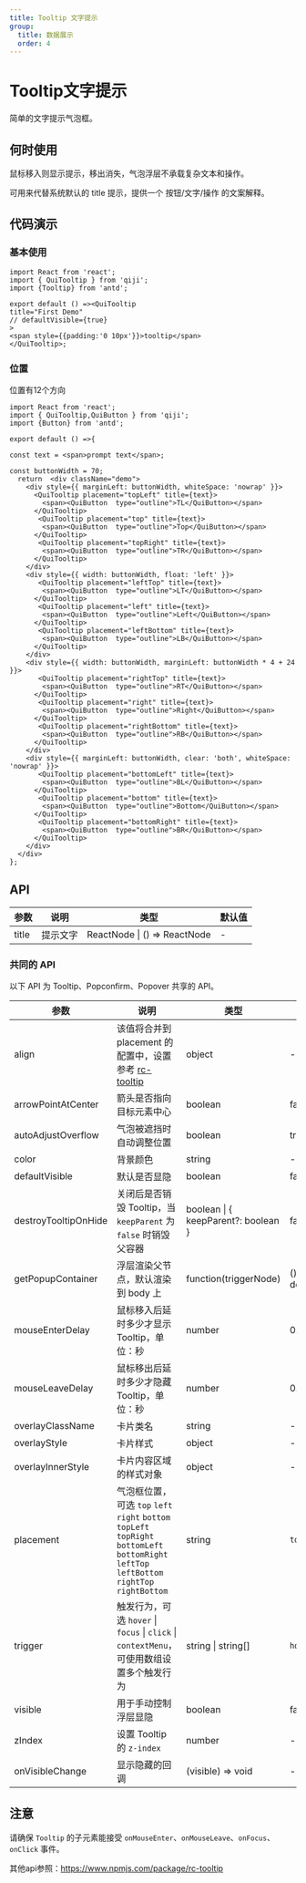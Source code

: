 ```yaml
---
title: Tooltip 文字提示
group:
  title: 数据展示
  order: 4
---
```

# Tooltip文字提示
简单的文字提示气泡框。
## 何时使用
鼠标移入则显示提示，移出消失，气泡浮层不承载复杂文本和操作。

可用来代替系统默认的 title 提示，提供一个 按钮/文字/操作 的文案解释。

## 代码演示
### 基本使用
```tsx
import React from 'react';
import { QuiTooltip } from 'qiji';
import {Tooltip} from 'antd';

export default () =><QuiTooltip 
title="First Demo" 
// defaultVisible={true}
>
<span style={{padding:'0 10px'}}>tooltip</span>
</QuiTooltip>;
```

### 位置
位置有12个方向
```tsx
import React from 'react';
import { QuiTooltip,QuiButton } from 'qiji';
import {Button} from 'antd';

export default () =>{

const text = <span>prompt text</span>;

const buttonWidth = 70;
  return  <div className="demo">
    <div style={{ marginLeft: buttonWidth, whiteSpace: 'nowrap' }}>
      <QuiTooltip placement="topLeft" title={text}>
        <span><QuiButton  type="outline">TL</QuiButton></span>
      </QuiTooltip>
       <QuiTooltip placement="top" title={text}>
        <span><QuiButton  type="outline">Top</QuiButton></span>
      </QuiTooltip>
       <QuiTooltip placement="topRight" title={text}>
        <span><QuiButton  type="outline">TR</QuiButton></span>
      </QuiTooltip>
    </div>
    <div style={{ width: buttonWidth, float: 'left' }}>
       <QuiTooltip placement="leftTop" title={text}>
        <span><QuiButton  type="outline">LT</QuiButton></span>
      </QuiTooltip>
       <QuiTooltip placement="left" title={text}>
        <span><QuiButton  type="outline">Left</QuiButton></span>
      </QuiTooltip>
       <QuiTooltip placement="leftBottom" title={text}>
        <span><QuiButton  type="outline">LB</QuiButton></span>
      </QuiTooltip>
    </div>
    <div style={{ width: buttonWidth, marginLeft: buttonWidth * 4 + 24 }}>
       <QuiTooltip placement="rightTop" title={text}>
        <span><QuiButton  type="outline">RT</QuiButton></span>
      </QuiTooltip>
       <QuiTooltip placement="right" title={text}>
        <span><QuiButton  type="outline">Right</QuiButton></span>
      </QuiTooltip>
       <QuiTooltip placement="rightBottom" title={text}>
        <span><QuiButton  type="outline">RB</QuiButton></span>
      </QuiTooltip>
    </div>
    <div style={{ marginLeft: buttonWidth, clear: 'both', whiteSpace: 'nowrap' }}>
       <QuiTooltip placement="bottomLeft" title={text}>
        <span><QuiButton  type="outline">BL</QuiButton></span>
      </QuiTooltip>
       <QuiTooltip placement="bottom" title={text}>
        <span><QuiButton  type="outline">Bottom</QuiButton></span>
      </QuiTooltip>
       <QuiTooltip placement="bottomRight" title={text}>
        <span><QuiButton  type="outline">BR</QuiButton></span>
      </QuiTooltip>
    </div>
  </div>
};
```



## API

| 参数  | 说明     | 类型                         | 默认值 |
| ----- | -------- | ---------------------------- | ------ |
| title | 提示文字 | ReactNode \| () => ReactNode | -      |

### 共同的 API

以下 API 为 Tooltip、Popconfirm、Popover 共享的 API。

| 参数 | 说明 | 类型 | 默认值 | 版本 |
| --- | --- | --- | --- | --- |
| align | 该值将合并到 placement 的配置中，设置参考 [rc-tooltip](https://github.com/react-component/tooltip) | object | - |  |
| arrowPointAtCenter | 箭头是否指向目标元素中心 | boolean | false |  |
| autoAdjustOverflow | 气泡被遮挡时自动调整位置 | boolean | true |  |
| color | 背景颜色 | string | - | 4.3.0 |
| defaultVisible | 默认是否显隐 | boolean | false |  |
| destroyTooltipOnHide | 关闭后是否销毁 Tooltip，当 `keepParent` 为 `false` 时销毁父容器 | boolean \| { keepParent?: boolean } | false |  |
| getPopupContainer | 浮层渲染父节点，默认渲染到 body 上 | function(triggerNode) | () => document.body |  |
| mouseEnterDelay | 鼠标移入后延时多少才显示 Tooltip，单位：秒 | number | 0.1 |  |
| mouseLeaveDelay | 鼠标移出后延时多少才隐藏 Tooltip，单位：秒 | number | 0.1 |  |
| overlayClassName | 卡片类名 | string | - |  |
| overlayStyle | 卡片样式 | object | - |  |
| overlayInnerStyle | 卡片内容区域的样式对象 | object | - |  |
| placement | 气泡框位置，可选 `top` `left` `right` `bottom` `topLeft` `topRight` `bottomLeft` `bottomRight` `leftTop` `leftBottom` `rightTop` `rightBottom` | string | `top` |  |
| trigger | 触发行为，可选 `hover` \| `focus` \| `click` \| `contextMenu`，可使用数组设置多个触发行为 | string \| string\[] | `hover` |  |
| visible | 用于手动控制浮层显隐 | boolean | false |  |
| zIndex | 设置 Tooltip 的 `z-index` | number | - |  |
| onVisibleChange | 显示隐藏的回调 | (visible) => void | - |  |

## 注意

请确保 `Tooltip` 的子元素能接受 `onMouseEnter`、`onMouseLeave`、`onFocus`、`onClick` 事件。


其他api参照：https://www.npmjs.com/package/rc-tooltip
